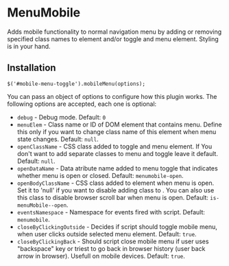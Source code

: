 # MenuMobile

Adds mobile functionality to normal navigation menu by adding or removing specified class names to <body> element and/or toggle and menu element.
Styling is in your hand.

## Installation

`$('#mobile-menu-toggle').mobileMenu(options);`

You can pass an object of options to configure how this plugin works. The following options are accepted, each one is optional:

* `debug` - Debug mode. Default: `0`
* `menuElem` - Class name or ID of DOM element that contains menu. Define this only if you want to change class name of this element when menu state changes. Default: `null`.
* `openClassName` - CSS class added to toggle and menu element. If You don't want to add separate classes to menu and toggle leave it default. Default: `null`.
* `openDataName` - Data atribute name added to menu toggle that indicates whether menu is open or closed. Default: `menumobile-open`.
* `openBodyClassName` - CSS class added to <body> element when menu is open. Set it to 'null' if you want to disable adding class to <body>. You can also use this class to disable browser scroll bar when menu is open. Default: `is-menuMobile--open`.
* `eventsNamespace` - Namespace for events fired with script. Default: `menumobile`.
* `closeByClickingOutside` - Decides if script  should toggle mobile menu, when user clicks outside selected menu element. Default: `true`.
* `closeByClickingBack` - Should script close mobile menu if user uses "backspace" key or triest to go back in browser history (user back arrow in browser). Usefull on mobile devices. Default: `true`.